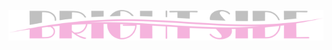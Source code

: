 <a href="http://brightside.rf.gd/aplicacion/brightside/index.php" target="_blank"><img src="presentacion/logo.png"></a>
